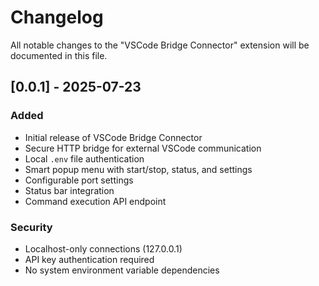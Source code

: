 # Changelog

All notable changes to the "VSCode Bridge Connector" extension will be documented in this file.

## [0.0.1] - 2025-07-23

### Added
- Initial release of VSCode Bridge Connector
- Secure HTTP bridge for external VSCode communication
- Local `.env` file authentication
- Smart popup menu with start/stop, status, and settings
- Configurable port settings
- Status bar integration
- Command execution API endpoint

### Security
- Localhost-only connections (127.0.0.1)
- API key authentication required
- No system environment variable dependencies
